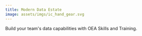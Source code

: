 ```yaml
---
title: Modern Data Estate
image: assets/imgs/ic_hand_gear.svg
---
```

Build your team's data capabilities with OEA Skills and Training. 
